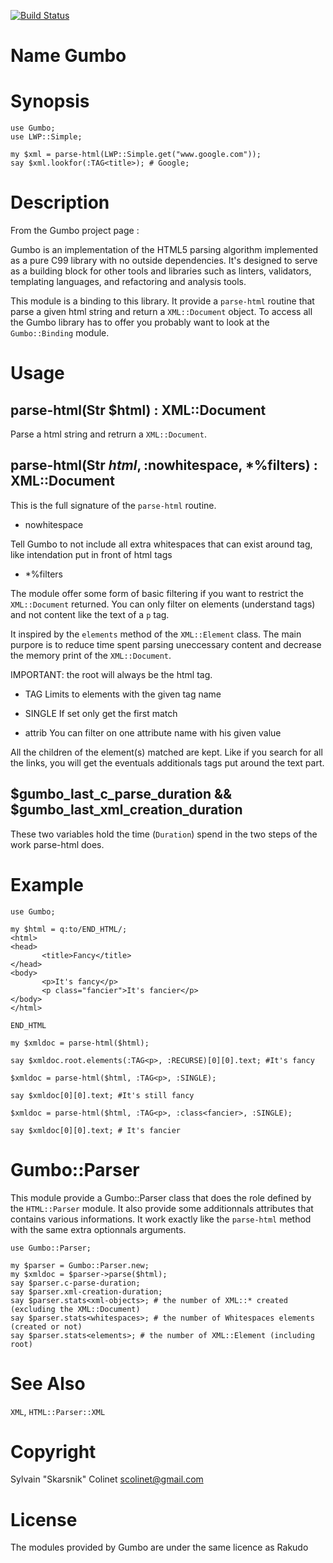 [![Build Status](https://travis-ci.org/Skarsnik/perl6-gumbo.svg?branch=master)](https://travis-ci.org/Skarsnik/perl6-gumbo)

Name Gumbo
==========

Synopsis
========

    use Gumbo;
    use LWP::Simple;

    my $xml = parse-html(LWP::Simple.get("www.google.com"));
    say $xml.lookfor(:TAG<title>); # Google;

Description
===========

From the Gumbo project page :

Gumbo is an implementation of the HTML5 parsing algorithm implemented as a pure C99 library with no outside dependencies. It's designed to serve as a building block for other tools and libraries such as linters, validators, templating languages, and refactoring and analysis tools.

This module is a binding to this library. It provide a `parse-html` routine that parse a given html string and return a `XML::Document` object. To access all the Gumbo library has to offer you probably want to look at the `Gumbo::Binding` module.

Usage
=====

parse-html(Str $html) : XML::Document 
--------------------------------------

Parse a html string and retrurn a `XML::Document`. 

parse-html(Str $html, :$nowhitespace, *%filters) : XML::Document
----------------------------------------------------------------

This is the full signature of the `parse-html` routine.

  * nowhitespace

Tell Gumbo to not include all extra whitespaces that can exist around tag, like intendation put in front of html tags

  * *%filters

The module offer some form of basic filtering if you want to restrict the `XML::Document` returned.  You can only filter on elements (understand tags) and not content like the text of a `p` tag.

It inspired by the `elements` method of the `XML::Element` class. The main purpore is to reduce time spent parsing uneccessary content and decrease the memory print of the `XML::Document`.

IMPORTANT: the root will always be the html tag.

  * TAG Limits to elements with the given tag name

  * SINGLE If set only get the first match

  * attrib You can filter on one attribute name with his given value

All the children of the element(s) matched are kept. Like if you search for all the links, you will get the eventuals additionals tags put around the text part.

$gumbo_last_c_parse_duration && $gumbo_last_xml_creation_duration
-----------------------------------------------------------------

These two variables hold the time (`Duration`) spend in the two steps of the work parse-html does.

Example
=======

    use Gumbo;

    my $html = q:to/END_HTML/;
    <html>
    <head>
           <title>Fancy</title>
    </head>
    <body>
           <p>It's fancy</p>
           <p class="fancier">It's fancier</p>
    </body>
    </html>

    END_HTML

    my $xmldoc = parse-html($html);

    say $xmldoc.root.elements(:TAG<p>, :RECURSE)[0][0].text; #It's fancy

    $xmldoc = parse-html($html, :TAG<p>, :SINGLE);

    say $xmldoc[0][0].text; #It's still fancy

    $xmldoc = parse-html($html, :TAG<p>, :class<fancier>, :SINGLE);

    say $xmldoc[0][0].text; # It's fancier

Gumbo::Parser
=============

This module provide a Gumbo::Parser class that does the role defined by the `HTML::Parser` module. It also provide some additionnals attributes that contains various informations. It work exactly like the `parse-html` method with the same extra optionnals arguments.

    use Gumbo::Parser;

    my $parser = Gumbo::Parser.new;
    my $xmldoc = $parser->parse($html);
    say $parser.c-parse-duration;
    say $parser.xml-creation-duration;
    say $parser.stats<xml-objects>; # the number of XML::* created (excluding the XML::Document)
    say $parser.stats<whitespaces>; # the number of Whitespaces elements (created or not)
    say $parser.stats<elements>; # the number of XML::Element (including root)

See Also
========

`XML`, `HTML::Parser::XML`

Copyright
=========

Sylvain "Skarsnik" Colinet <scolinet@gmail.com>

License
=======

The modules provided by Gumbo are under the same licence as Rakudo
